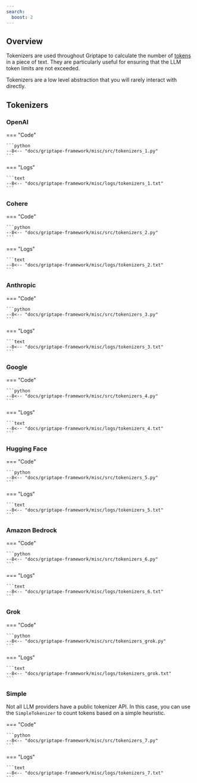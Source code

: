 ```yaml
---
search:
  boost: 2
---
```


## Overview

Tokenizers are used throughout Griptape to calculate the number of [tokens](https://learn.microsoft.com/en-us/semantic-kernel/prompt-engineering/tokens) in a piece of text.
They are particularly useful for ensuring that the LLM token limits are not exceeded.

Tokenizers are a low level abstraction that you will rarely interact with directly.

## Tokenizers

### OpenAI

=== "Code"

    ```python
    --8<-- "docs/griptape-framework/misc/src/tokenizers_1.py"
    ```

=== "Logs"

    ```text
    --8<-- "docs/griptape-framework/misc/logs/tokenizers_1.txt"
    ```

### Cohere

=== "Code"

    ```python
    --8<-- "docs/griptape-framework/misc/src/tokenizers_2.py"
    ```

=== "Logs"

    ```text
    --8<-- "docs/griptape-framework/misc/logs/tokenizers_2.txt"
    ```

### Anthropic

=== "Code"

    ```python
    --8<-- "docs/griptape-framework/misc/src/tokenizers_3.py"
    ```

=== "Logs"

    ```text
    --8<-- "docs/griptape-framework/misc/logs/tokenizers_3.txt"
    ```

### Google

=== "Code"

    ```python
    --8<-- "docs/griptape-framework/misc/src/tokenizers_4.py"
    ```

=== "Logs"

    ```text
    --8<-- "docs/griptape-framework/misc/logs/tokenizers_4.txt"
    ```

### Hugging Face

=== "Code"

    ```python
    --8<-- "docs/griptape-framework/misc/src/tokenizers_5.py"
    ```

=== "Logs"

    ```text
    --8<-- "docs/griptape-framework/misc/logs/tokenizers_5.txt"
    ```

### Amazon Bedrock

=== "Code"

    ```python
    --8<-- "docs/griptape-framework/misc/src/tokenizers_6.py"
    ```

=== "Logs"

    ```text
    --8<-- "docs/griptape-framework/misc/logs/tokenizers_6.txt"
    ```

### Grok

=== "Code"

    ```python
    --8<-- "docs/griptape-framework/misc/src/tokenizers_grok.py"
    ```

=== "Logs"

    ```text
    --8<-- "docs/griptape-framework/misc/logs/tokenizers_grok.txt"
    ```

### Simple

Not all LLM providers have a public tokenizer API. In this case, you can use the `SimpleTokenizer` to count tokens based on a simple heuristic.

=== "Code"

    ```python
    --8<-- "docs/griptape-framework/misc/src/tokenizers_7.py"
    ```

=== "Logs"

    ```text
    --8<-- "docs/griptape-framework/misc/logs/tokenizers_7.txt"
    ```

